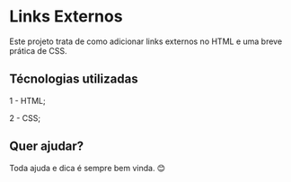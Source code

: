 # Links Externos

Este projeto trata de como adicionar links externos no HTML e uma breve prática de CSS.

## Técnologias utilizadas

1 - HTML;

2 - CSS;

## Quer ajudar?

Toda ajuda e dica é sempre bem vinda. 😊